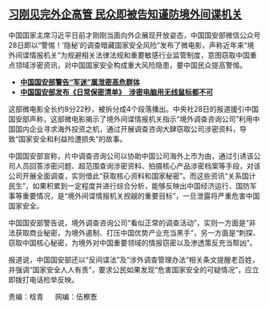 <!--1711648459000-->
[习刚见完外企高管 民众即被告知谨防境外间谍机关](https://www.rfa.org/mandarin/yataibaodao/zhengzhi/my-03282024135411.html)
------

<p>中国国家主席习近平日前才刚刚当面向外企展现开放姿态，中国国安部微信公众号28<span>日即以“警惕！‘隐秘’的调查暗藏国家安全风险”发布了微电影，声称近年来“境外间谍情报机关”为规避相关法律法规和重要敏感行业监管制度，意图窃取中国重点领域涉密资讯，对中国国家安全构成重大风险隐患，要中国民众提高警惕。</span></p><ul><li><strong><a href="https://www.rfa.org/mandarin/yataibaodao/zhengzhi/ql2-03202024033509.html">中国国安部警告“军迷”属泄密高危群体</a></strong></li><li><span><a href="https://www.rfa.org/mandarin/Xinwen/4-12272023122842.html"><strong>中国国安部发布《日常保密清单》　涉密电脑用无线鼠标都不可</strong></a></span></li></ul><p style="font-weight: 400;">这部微电影全长约8<span>分</span>22<span>秒，被拆分成</span>4<span>个段落播出。中央社</span>28<span>日的报道援引中国国安部声称，这部微电影揭示了境外间谍情报机关指示“境外调查咨询公司”利用中国国内企业寻求海外投资之机，通过开展调查咨询大肆窃取公司涉密资料，导致“国家安全和利益险遭损失”的故事。</span></p><p style="font-weight: 400;">中国国安部宣称，片中调查咨询公司以协助中国公司海外上市为由，通过引诱该公司人员回答涉密问题、超范围查询涉密资料、拍摄核心产品涉密档案等手段，对该公司开展全面调查，实则借此“获取核心资料和国家秘密”。而这些资讯“关系国计民生”，如果积累到一定程度并进行综合分析，能够反映出中国经济运行、国防军事等重要情况，是“境外间谍情报机关觊觎的重要目标”，一旦泄露将严重危害中国国家安全。</p><p style="font-weight: 400;">中国国安部警告说，境外调查咨询公司“看似正常的调查活动”，实则一方面是“非法获取商业秘密，为境外遏制、打压中国优势产业充当黑手”，另一方面是“刺探、窃取中国核心秘密，为境外对中国重要领域的情报窃密以及渗透策反充当帮凶”。</p><p style="font-weight: 400;">报道说，中国国安部还以“反间谍法”及“涉外调查管理办法”相关条文提醒老百姓，并强调“国家安全人人有责”，要求公民如果发现“危害国家安全的可疑情况”，应立即拨打电话检举反映。</p><p style="font-weight: 400;">责编：梒青      网编：伍檫愙</p>
